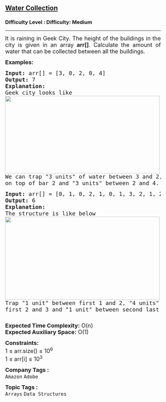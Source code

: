 <h2><a href="https://www.geeksforgeeks.org/problems/amount-of-water1348/1?page=1&difficulty=Medium&status=unsolved&sortBy=submissions">Water Collection</a></h2><h3>Difficulty Level : Difficulty: Medium</h3><hr><div class="problems_problem_content__Xm_eO"><p style="text-align: justify;"><span style="font-size: 18px;">It is raining in Geek City. The height of the buildings in the city is given in an array <strong>arr[]</strong>. Calculate the amount of water that can be collected between all the buildings.</span></p>
<p style="text-align: justify;"><span style="font-size: 18px;"><strong>Examples:</strong></span></p>
<pre><span style="font-size: 18px;"><strong>Input: </strong>arr[] = [3, 0, 2, 0, 4]
<strong>Output:</strong> 7
<strong>Explanation:</strong>
Geek city looks like
<img style="height: 250px; width: 500px;" title="Click to enlarge" src="https://media.geeksforgeeks.org/wp-content/uploads/20200429012307/Untitled-Diagram811.png" alt="">
We can trap "3 units" of water between 3 and 2, "1 unit" <br>on top of bar 2 and "3 units" between 2 and 4. </span></pre>
<pre><span style="font-size: 18px;"><strong>Input:</strong> arr[] = [0, 1, 0, 2, 1, 0, 1, 3, 2, 1, 2, 1]
<strong>Output:</strong> 6
<strong>Explanation:</strong>
The structure is like below
<img style="height: 268px; width: 500px;" title="Click to enlarge" src="https://media.geeksforgeeks.org/wp-content/uploads/20200429011707/Untitled-Diagram101.png" alt="">
Trap "1 unit" between first 1 and 2, "4 units" between <br>first 2 and 3 and "1 unit" between second last 1 and last 2.</span></pre>
<p><br><span style="font-size: 18px;"><strong>Expected Time Complexity:</strong> O(n)<br><strong>Expected Auxiliary Space:</strong>&nbsp;O(1)</span></p>
<p style="text-align: justify;"><span style="font-size: 18px;"><strong>Constraints:</strong><br>1 ≤ arr.size() ≤ 10<sup>6</sup><br>1 ≤ arr[i] ≤ 10<sup>3</sup></span></p></div><p><span style=font-size:18px><strong>Company Tags : </strong><br><code>Amazon</code>&nbsp;<code>Adobe</code>&nbsp;<br><p><span style=font-size:18px><strong>Topic Tags : </strong><br><code>Arrays</code>&nbsp;<code>Data Structures</code>&nbsp;
